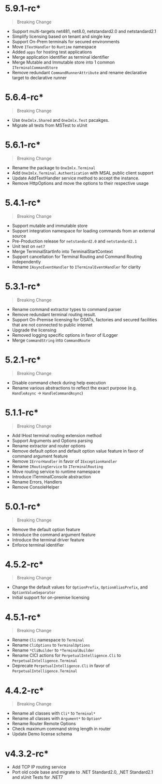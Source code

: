 # 5.9.1-rc*
> Breaking Change
- Support multi-targets net481, net8.0, netstandard2.0 and netstandard2.1
- Simplify licensing based on tenant and single key
- Support On-Prem terminals for secured environments
- Move `ITextHandler` to `Runtime` namespace
- Added `apps` for hosting test applications
- Merge application identifier as terminal identifier
- Merge Mutable and Immutable store into 1 common `ITerminalCommandStore`
- Remove redundant `CommandRunnerAttribute` and rename declarative target to declarative runner

# 5.6.4-rc*
> Breaking Change
- Use `OneImlx.Shared` and `OneImlx.Test` pacakges. 
- Migrate all tests from MSTest to xUnit

# 5.6.1-rc*
> Breaking Change
- Rename the package to `OneImlx.Terminal`
- Add `OneImlx.Terminal.Authentication` with MSAL public client support 
- Update AddTextHandler service method to accept the instance.
- Remove HttpOptions and move the options to their respective usage

# 5.4.1-rc*
> Breaking Change
- Support mutable and immutable store
- Support integration namespace for loading commands from an external source
- Pre-Production release for `netstandard2.0` and `netstandard2.1`
- Unit test on `net7`
- Merge TerminalStartInfo into TerminalStartContext
- Support cancellation for Terminal  Routing and Command Routing independently
- Rename `IAsyncEventHandler` to `ITerminalEventHandler` for clarity

# 5.3.1-rc*
> Breaking Change
- Rename command extractor types to command parser
- Remove redundant terminal routing result.
- Support On-Premise licensing for OSATs, factories and secured facilities that are not connected to public internet
- Upgrade the licensing
- Removed logging specific options in favor of ILogger<T>
- Merge `CommandString` into `CommandRoute`

# 5.2.1-rc*
> Breaking Change
- Disable command check during help execution
- Rename various abstractions to reflect the exact purpose (e.g. `HandleAsync` -> `HandleCommandAsync`)

# 5.1.1-rc*
> Breaking Change
- Add IHost terminal routing extension method
- Support Arguments and Options parsing
- Rename extractor and router options
- Remove default option and default option value feature in favor of command argument feature
- Remove `IErrorHandler` in favor of `IExceptionHandler`
- Rename `IRoutingService` to `ITerminalRouting`
- Move routing service to runtime namespace
- Introduce ITerminalConsole abstraction
- Rename Errors, Handlers
- Remove ConsoleHelper

# 5.0.1-rc*
> Breaking Change
- Remove the default option feature
- Introduce the command argument feature
- Introduce the terminal driver feature 
- Enforce terminal identifier

# 4.5.2-rc*
> Breaking Change
- Change the default values for `OptionPrefix`, `OptionAliasPrefix`, and `OptionValueSeparator`
- Initial support for on-premise licensing 

# 4.5.1-rc*
> Breaking Change
- Rename `Cli` namespace to `Terminal`
- Rename `CliOptions` to `TerminalOptions`
- Rename `*CliBuilder` to `*TerminalBuilder`
- Rename CICI actions for `PerpetualIntelligence.Cli` to `PerpetualIntelligence.Terminal`
- Deprecate `PerpetualIntelligence.Cli` in favor of `PerpetualIntelligence.Terminal`

# 4.4.2-rc*
> Breaking Change
- Rename all classes with `Cli*` to `Terminal*`
- Rename all classes with `Argument*` to `Option*`
- Rename Router Remote Options
- Check maximum command string length in router
- Update Demo license schema

# v4.3.2-rc*
- Add TCP IP routing service
- Port old code base and migrate to .NET Standard2.0, ,NET Standard2.1 and xUnit Tests for .NET7
